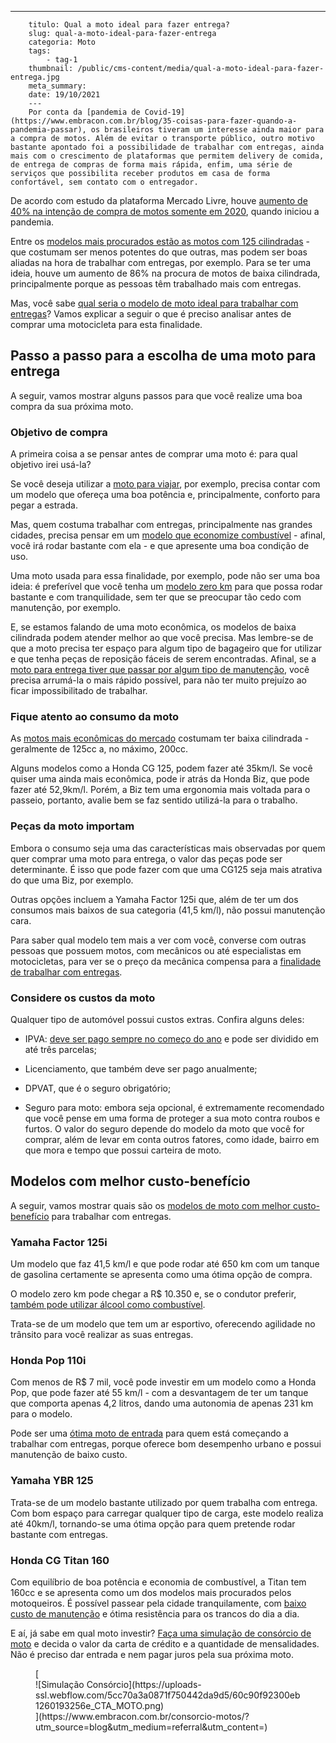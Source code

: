 ---
        titulo: Qual a moto ideal para fazer entrega?
        slug: qual-a-moto-ideal-para-fazer-entrega
        categoria: Moto
        tags:
            - tag-1
        thumbnail: /public/cms-content/media/qual-a-moto-ideal-para-fazer-entrega.jpg
        meta_summary: 
        date: 19/10/2021
        ---
        Por conta da [pandemia de Covid-19](https://www.embracon.com.br/blog/35-coisas-para-fazer-quando-a-pandemia-passar), os brasileiros tiveram um interesse ainda maior para a compra de motos. Além de evitar o transporte público, outro motivo bastante apontado foi a possibilidade de trabalhar com entregas, ainda mais com o crescimento de plataformas que permitem delivery de comida, de entrega de compras de forma mais rápida, enfim, uma série de serviços que possibilita receber produtos em casa de forma confortável, sem contato com o entregador.

De acordo com estudo da plataforma Mercado Livre, houve [aumento de 40% na intenção de compra de motos somente em 2020](https://valorinveste.globo.com/objetivo/gastar-bem/noticia/2021/01/16/intencao-de-compra-de-motocicletas-cresce-40percent-no-brasil-com-crescimento-do-delivery.ghtml), quando iniciou a pandemia.

Entre os [modelos mais procurados estão as motos com 125 cilindradas](https://www.embracon.com.br/blog/tipos-de-moto-quais-sao-como-escolher-e-comprar-com-consorcio) - que costumam ser menos potentes do que outras, mas podem ser boas aliadas na hora de trabalhar com entregas, por exemplo. Para se ter uma ideia, houve um aumento de 86% na procura de motos de baixa cilindrada, principalmente porque as pessoas têm trabalhado mais com entregas.

Mas, você sabe [qual seria o modelo de moto ideal para trabalhar com entregas](https://www.embracon.com.br/blog/confira-5-vantagens-de-ter-uma-moto)? Vamos explicar a seguir o que é preciso analisar antes de comprar uma motocicleta para esta finalidade.

Passo a passo para a escolha de uma moto para entrega 
------------------------------------------------------

A seguir, vamos mostrar alguns passos para que você realize uma boa compra da sua próxima moto.

### Objetivo de compra 

A primeira coisa a se pensar antes de comprar uma moto é: para qual objetivo irei usá-la?

Se você deseja utilizar a [moto para viajar](https://www.embracon.com.br/blog/como-escolher-um-consorcio-de-moto), por exemplo, precisa contar com um modelo que ofereça uma boa potência e, principalmente, conforto para pegar a estrada.

Mas, quem costuma trabalhar com entregas, principalmente nas grandes cidades, precisa pensar em um [modelo que economize combustível](https://www.embracon.com.br/blog/quais-sao-as-melhores-motos-do-mercado) - afinal, você irá rodar bastante com ela - e que apresente uma boa condição de uso.

Uma moto usada para essa finalidade, por exemplo, pode não ser uma boa ideia: é preferível que você tenha um [modelo zero km](https://www.embracon.com.br/blog/quais-sao-as-formas-de-comprar-uma-moto) para que possa rodar bastante e com tranquilidade, sem ter que se preocupar tão cedo com manutenção, por exemplo.

E, se estamos falando de uma moto econômica, os modelos de baixa cilindrada podem atender melhor ao que você precisa. Mas lembre-se de que a moto precisa ter espaço para algum tipo de bagageiro que for utilizar e que tenha peças de reposição fáceis de serem encontradas. Afinal, se a [moto para entrega tiver que passar por algum tipo de manutenção](https://www.embracon.com.br/blog/manutencao-preventiva-vale-a-pena-investir), você precisa arrumá-la o mais rápido possível, para não ter muito prejuízo ao ficar impossibilitado de trabalhar.

### Fique atento ao consumo da moto 

As [motos mais econômicas do mercado](https://www.embracon.com.br/blog/como-escolher-um-consorcio-de-moto) costumam ter baixa cilindrada - geralmente de 125cc a, no máximo, 200cc.

Alguns modelos como a Honda CG 125, podem fazer até 35km/l. Se você quiser uma ainda mais econômica, pode ir atrás da Honda Biz, que pode fazer até 52,9km/l. Porém, a Biz tem uma ergonomia mais voltada para o passeio, portanto, avalie bem se faz sentido utilizá-la para o trabalho.

### Peças da moto importam 

Embora o consumo seja uma das características mais observadas por quem quer comprar uma moto para entrega, o valor das peças pode ser determinante. É isso que pode fazer com que uma CG125 seja mais atrativa do que uma Biz, por exemplo.

Outras opções incluem a Yamaha Factor 125i que, além de ter um dos consumos mais baixos de sua categoria (41,5 km/l), não possui manutenção cara.

Para saber qual modelo tem mais a ver com você, converse com outras pessoas que possuem motos, com mecânicos ou até especialistas em motocicletas, para ver se o preço da mecânica compensa para a [finalidade de trabalhar com entregas](https://www.embracon.com.br/blog/como-fazer-consorcio-sendo-autonomo).

### Considere os custos da moto 

Qualquer tipo de automóvel possui custos extras. Confira alguns deles:

- IPVA: [deve ser pago sempre no começo do ano](https://www.embracon.com.br/blog/saiba-qual-e-a-melhor-epoca-do-ano-para-comprar-um-carro-novo) e pode ser dividido em até três parcelas;
- Licenciamento, que também deve ser pago anualmente;

- DPVAT, que é o seguro obrigatório;
- Seguro para moto: embora seja opcional, é extremamente recomendado que você pense em uma forma de proteger a sua moto contra roubos e furtos. O valor do seguro depende do modelo da moto que você for comprar, além de levar em conta outros fatores, como idade, bairro em que mora e tempo que possui carteira de moto.

Modelos com melhor custo-benefício 
-----------------------------------

A seguir, vamos mostrar quais são os [modelos de moto com melhor custo-benefício](https://www.embracon.com.br/blog/faca-o-consorcio-de-moto-e-realize-seu-sonho) para trabalhar com entregas.

### Yamaha Factor 125i 

Um modelo que faz 41,5 km/l e que pode rodar até 650 km com um tanque de gasolina certamente se apresenta como uma ótima opção de compra.

O modelo zero km pode chegar a R$ 10.350 e, se o condutor preferir, [também pode utilizar álcool como combustível](https://www.embracon.com.br/blog/formas-de-economizar-combustivel).

Trata-se de um modelo que tem um ar esportivo, oferecendo agilidade no trânsito para você realizar as suas entregas.

### Honda Pop 110i 

Com menos de R$ 7 mil, você pode investir em um modelo como a Honda Pop, que pode fazer até 55 km/l - com a desvantagem de ter um tanque que comporta apenas 4,2 litros, dando uma autonomia de apenas 231 km para o modelo.

Pode ser uma [ótima moto de entrada](https://www.embracon.com.br/blog/garanta-sua-primeira-moto-com-consorcio) para quem está começando a trabalhar com entregas, porque oferece bom desempenho urbano e possui manutenção de baixo custo.

### Yamaha YBR 125 

Trata-se de um modelo bastante utilizado por quem trabalha com entrega. Com bom espaço para carregar qualquer tipo de carga, este modelo realiza até 40km/l, tornando-se uma ótima opção para quem pretende rodar bastante com entregas.

### Honda CG Titan 160 

Com equilíbrio de boa potência e economia de combustível, a Titan tem 160cc e se apresenta como um dos modelos mais procurados pelos motoqueiros. É possível passear pela cidade tranquilamente, com [baixo custo de manutenção](https://www.embracon.com.br/blog/carro-ou-moto-qual-e-melhor-para-voce) e ótima resistência para os trancos do dia a dia.

E aí, já sabe em qual moto investir? [Faça uma simulação de consórcio de moto](https://www.embracon.com.br/consorcio-motos) e decida o valor da carta de crédito e a quantidade de mensalidades. Não é preciso dar entrada e nem pagar juros pela sua próxima moto.

<figure class="w-richtext-figure-type-image w-richtext-align-center">[<div>![Simulação Consórcio](https://uploads-ssl.webflow.com/5cc70a3a0871f750442da9d5/60c90f92300eb1260193256e_CTA_MOTO.png)</div>](https://www.embracon.com.br/consorcio-motos/?utm_source=blog&utm_medium=referral&utm_content=)</figure>
        